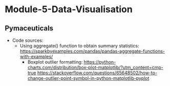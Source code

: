 # Module-5-Data-Visualisation

## Pymaceuticals
  * Code sources:
      * Using aggregate() function to obtain summary statistics:
      https://sparkbyexamples.com/pandas/pandas-aggregate-functions-with-examples/
         * Boxplot outlier formatting:
      https://python-charts.com/distribution/box-plot-matplotlib/?utm_content=cmp-true
      https://stackoverflow.com/questions/65648502/how-to-change-outlier-point-symbol-in-python-matplotlib-pyplot

